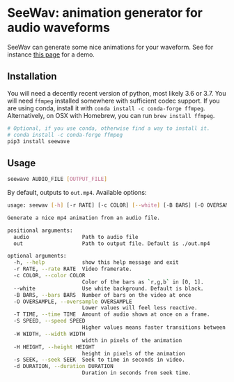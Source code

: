 # SeeWav: animation generator for audio waveforms

SeeWav can generate some nice animations for your waveform. See for instance [this page](https://ai.honu.io/misc/androginy/andr.html) for a demo.

## Installation

You will need a decently recent version of python, most likely 3.6 or 3.7.
You will need `ffmpeg` installed somewhere with sufficient codec support. If you are using conda,
install it with `conda install -c conda-forge ffmpeg`. Alternatively, on OSX with Homebrew,
you can run `brew install ffmpeg`.

```bash
# Optional, if you use conda, otherwise find a way to install it.
# conda install -c conda-forge ffmpeg
pip3 install seewave
```

## Usage


```bash
seewave AUDIO_FILE [OUTPUT_FILE]
```
By default, outputs to `out.mp4`. Available options:

```bash
usage: seewav [-h] [-r RATE] [-c COLOR] [--white] [-B BARS] [-O OVERSAMPLE] [-T TIME] [-S SPEED] [-W WIDTH] [-H HEIGHT] [-s SEEK] [-d DURATION] audio [out]

Generate a nice mp4 animation from an audio file.

positional arguments:
  audio                 Path to audio file
  out                   Path to output file. Default is ./out.mp4

optional arguments:
  -h, --help            show this help message and exit
  -r RATE, --rate RATE  Video framerate.
  -c COLOR, --color COLOR
                        Color of the bars as `r,g,b` in [0, 1].
  --white               Use white background. Default is black.
  -B BARS, --bars BARS  Number of bars on the video at once
  -O OVERSAMPLE, --oversample OVERSAMPLE
                        Lower values will feel less reactive.
  -T TIME, --time TIME  Amount of audio shown at once on a frame.
  -S SPEED, --speed SPEED
                        Higher values means faster transitions between frames.
  -W WIDTH, --width WIDTH
                        width in pixels of the animation
  -H HEIGHT, --height HEIGHT
                        height in pixels of the animation
  -s SEEK, --seek SEEK  Seek to time in seconds in video.
  -d DURATION, --duration DURATION
                        Duration in seconds from seek time.
```
